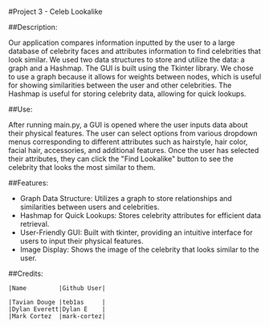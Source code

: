 #Project 3 - Celeb Lookalike

##Description: 

Our application compares information inputted by the user to a large database of celebrity faces and attributes 
information to find celebrities that look similar. We used two data structures to store and utilize the data: a 
graph and a Hashmap. The GUI is built using the Tkinter library. We chose to use a graph because it allows for weights
between nodes, which is useful for showing similarities between the user and other celebrities. The Hashmap is useful 
for storing celebrity data, allowing for quick lookups.

##Use: 

After running main.py, a GUI is opened where the user inputs data about their physical 
features. The user can select options from various dropdown menus corresponding to different attributes such as 
hairstyle, hair color, facial hair, accessories, and additional features. Once the user has selected their attributes, 
they can click the "Find Lookalike" button to see the celebrity that looks the most similar to them.

##Features:
- Graph Data Structure: Utilizes a graph to store relationships and similarities between users and celebrities.
- Hashmap for Quick Lookups: Stores celebrity attributes for efficient data retrieval.
- User-Friendly GUI: Built with tkinter, providing an intuitive interface for users to input their physical features.
- Image Display: Shows the image of the celebrity that looks similar to the user.

##Credits:
    
    |Name         |Github User|

    |Tavian Douge |teb1as     |
    |Dylan Everett|Dylan E    |
    |Mark Cortez  |mark-cortez|
